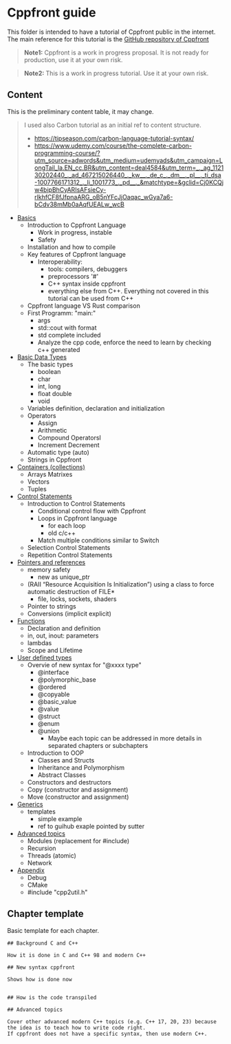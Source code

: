 # Cppfront guide

This folder is intended to have a tutorial of Cppfront public in the internet.
The main reference for this tutorial is the [GitHub repository of Cppfront](https://github.com/hsutter/cppfront)

> **Note1:** Cppfront is a work in progress proposal. It is not ready for production, use it at your own risk.

> **Note2:** This is a work in progress tutorial. Use it at your own risk.

## Content

This is the preliminary content table, it may change.

> I used also Carbon tutorial as an initial ref to content structure.
> * https://tipseason.com/carbon-language-tutorial-syntax/
> * https://www.udemy.com/course/the-complete-carbon-programming-course/?utm_source=adwords&utm_medium=udemyads&utm_campaign=LongTail_la.EN_cc.BR&utm_content=deal4584&utm_term=_._ag_112130202440_._ad_467215026440_._kw__._de_c_._dm__._pl__._ti_dsa-1007766171312_._li_1001773_._pd__._&matchtype=&gclid=Cj0KCQjw4bipBhCyARIsAFsieCy-rlkhfCF8fJfpnaARG_oB5nYFcJjOaqac_wGya7a6-bCdv38mMb0aAqfUEALw_wcB


* [Basics](basics/Overview.md)
	* Introduction to Cppfront Language
		* Work in progress, instable
		* Safety
	* Installation and how to compile
	* Key features of Cppfront language
		* Interoperability:
			* tools: compilers, debuggers
			* preprocessors '#'
			* C++ syntax inside cppfront
			* everything else from C++. Everything not covered in this tutorial can be used from C++
	* Cppfront language VS Rust comparison
	* First Programm: "main:"
		* args
		* std::cout with format
		* std complete included
		* Analyze the cpp code, enforce the need to learn by checking c++ generated
* [Basic Data Types](basic_data_types/Overview.md)
	* The basic types
		* boolean	
		* char
		* int, long
		* float double
		* void
	* Variables definition, declaration and initialization
	* Operators
		* Assign
		* Arithmetic
		* Compound OperatorsI
		* Increment Decrement
	* Automatic type (auto)
	* Strings in Cppfront
* [Containers (collections)](containers/Overview.md)
	* Arrays Matrixes
	* Vectors
	* Tuples
* [Control Statements](control_statements/Overview.md)
	* Introduction to Control Statements
		* Conditional control flow with Cppfront
		* Loops in Cppfront language
			* for each loop
			* old c/c++
		* Match multiple conditions similar to Switch
	* Selection Control Statements
	* Repetition Control Statements
* [Pointers and references](pointers_and_references/Overview.md)
	* memory safety
		* new as unique_ptr
	* (RAII “Resource Acquisition Is Initialization”) using a class to force automatic destruction of FILE*
		* file, locks, sockets, shaders
	* Pointer to strings
	* Conversions (implicit explicit)
* [Functions](functions/Overview.md)
	* Declaration and definition
	* in, out, inout: parameters
	* lambdas
	* Scope and Lifetime
* [User defined types](user_defined_types/Overview.md)
	* Overvie of new syntax for "@xxxx type" 
		* @interface
		* @polymorphic_base
		* @ordered
		* @copyable
		* @basic_value
		* @value
		* @struct
		* @enum
		* @union
			* Maybe each  topic can be addressed in more details in separated chapters or subchapters
	* Introduction to OOP
		* Classes and Structs
		* Inheritance and Polymorphism
		* Abstract Classes
	* Constructors and destructors
	* Copy (constructor and assignment)
	* Move (constructor and assignment)
* [Generics](generics/Overview.md)
	* templates
		* simple example
		* ref to guihub exaple pointed by sutter
* [Advanced topics](advanced_topics/Overview.md)
	* Modules (replacement for #include)
	* Recursion
	* Threads (atomic)
	* Network
* [Appendix](appendix/Overview.md)
	* Debug
	* CMake
	* #include "cpp2util.h"


## Chapter template

Basic template for each chapter.

	## Background C and C++
	
	How it is done in C and C++ 98 and modern C++
	
	## New syntax cppfront
	
	Shows how is done now
	
	
	## How is the code transpiled
	
	## Advanced topics
	
	Cover other advanced modern C++ topics (e.g. C++ 17, 20, 23) because the idea is to teach how to write code right.
	If cppfront does not have a specific syntax, then use modern C++.
	
